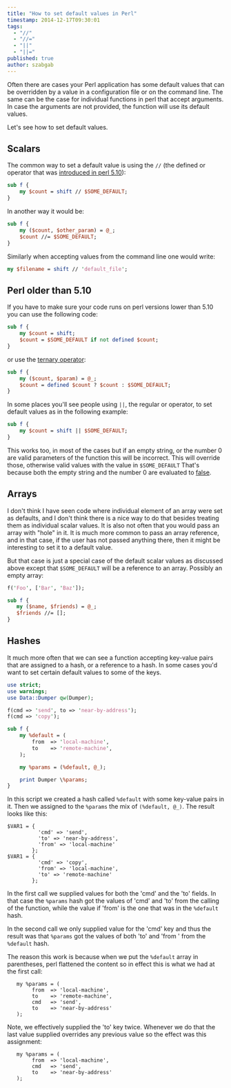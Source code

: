 ```yaml
---
title: "How to set default values in Perl"
timestamp: 2014-12-17T09:30:01
tags:
  - "//"
  - "//="
  - "||"
  - "||="
published: true
author: szabgab
---
```




Often there are cases your Perl application has some default values that can be overridden
by a value in a configuration file or on the command line. The same can be the case
for individual functions in perl that accept arguments. In case the arguments
are not provided, the function will use its default values.

Let's see how to set default values.


## Scalars

The common way to set a default value is using the `//`
(the defined or operator that was [introduced in perl 5.10](/what-is-new-in-perl-5.10--say-defined-or-state)):

```perl
sub f {
    my $count = shift // $SOME_DEFAULT;
}
```

In another way it would be:

```perl
sub f {
    my ($count, $other_param) = @_;
    $count //= $SOME_DEFAULT;
}
```

Similarly when accepting values from the command line one would write:

```perl
my $filename = shift // 'default_file';
```


## Perl older than 5.10

If you have to make sure your code runs on perl versions lower than 5.10 you can use the following code:

```perl
sub f {
    my $count = shift;
    $count = $SOME_DEFAULT if not defined $count;
}
```

or use the [ternary operator](/the-ternary-operator-in-perl):

```perl
sub f {
    my ($count, $param) = @_;
    $count = defined $count ? $count : $SOME_DEFAULT;
}
```

In some places you'll see people using `||`, the regular or operator, to set default values as in the following example:

```perl
sub f {
    my $count = shift || $SOME_DEFAULT;
}
```

This works too, in most of the cases but if an empty string, or the number 0 are valid parameters of the function this
will be incorrect. This will override those, otherwise valid values with the value in `$SOME_DEFAULT`
That's because both the empty string and the number 0 are evaluated to [false](/boolean-values-in-perl).

## Arrays

I don't think I have seen code where individual element of an array were set as defaults, and I don't think there is a nice
way to do that besides treating them as individual scalar values. It is also not often that you would pass an array with "hole"
in it. It is much more common to pass an array reference, and in that case, if the user has not passed anything there, then
it might be interesting to set it to a default value.

But that case is just a special case of the default scalar values as discussed above except that `$SOME_DEFAULT` will
be a reference to an array. Possibly an empty array:

```perl
f('Foo', ['Bar', 'Baz']);

sub f {
   my ($name, $friends) = @_;
   $friends //= [];
}
```


## Hashes

It much more often that we can see a function accepting key-value pairs that are assigned to a hash, or a reference to a hash.
In some cases you'd want to set certain default values to some of the keys.

```perl
use strict;
use warnings;
use Data::Dumper qw(Dumper);

f(cmd => 'send', to => 'near-by-address');
f(cmd => 'copy');

sub f {
    my %default = (
        from  => 'local-machine',
        to    => 'remote-machine',
    );

    my %params = (%default, @_);

    print Dumper \%params;
}
```

In this script we created a hash called `%default` with some key-value pairs in it. Then we assigned to the
`%params` the mix of `(%default, @_)`.  The result looks like this:

```
$VAR1 = {
          'cmd' => 'send',
          'to' => 'near-by-address',
          'from' => 'local-machine'
        };
$VAR1 = {
          'cmd' => 'copy',
          'from' => 'local-machine',
          'to' => 'remote-machine'
        };
```

In the first call we supplied values for both the 'cmd' and the 'to' fields. In that case the `%params` hash got the values
of 'cmd' and 'to' from the calling of the function, while the value if 'from' is the one that was in the `%default` hash.

In the second call we only supplied value for the 'cmd' key and thus the result was that `%params` got the values of both
'to' and 'from '  from the `%default` hash.

The reason this work is because when we put the `%default` array in parentheses, perl flattened the content so in effect this is what we had
at the first call:

```
   my %params = (
        from  => 'local-machine',
        to    => 'remote-machine',
        cmd   => 'send',
        to    => 'near-by-address'
   );
```

Note, we effectively supplied the 'to' key twice. Whenever we do that the last value supplied overrides any previous value so the effect was
this assignment:

```
   my %params = (
        from  => 'local-machine',
        cmd   => 'send',
        to    => 'near-by-address'
   );
```

